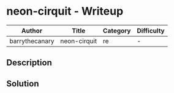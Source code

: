 # neon-cirquit - Writeup

| Author           | Title             | Category   | Difficulty |
|------------------|-------------------|------------|------------|
| barrythecanary | neon-cirquit | re | - |

## Description

## Solution
